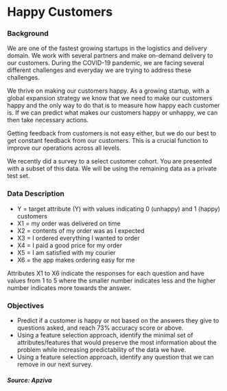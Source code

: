 # Happy Customers

### <b>Background</b>

We are one of the fastest growing startups in the logistics and delivery domain. We work with several partners and make on-demand delivery to our customers. During the COVID-19 pandemic, we are facing several different challenges and everyday we are trying to address these challenges.

We thrive on making our customers happy. As a growing startup, with a global expansion strategy we know that we need to make our customers happy and the only way to do that is to measure how happy each customer is. If we can predict what makes our customers happy or unhappy, we can then take necessary actions.

Getting feedback from customers is not easy either, but we do our best to get constant feedback from our customers. This is a crucial function to improve our operations across all levels.

We recently did a survey to a select customer cohort. You are presented with a subset of this data. We will be using the remaining data as a private test set.

### <b>Data Description</b>

- Y = target attribute (Y) with values indicating 0 (unhappy) and 1 (happy) customers<br>
- X1 = my order was delivered on time<br>
- X2 = contents of my order was as I expected<br>
- X3 = I ordered everything I wanted to order<br>
- X4 = I paid a good price for my order<br>
- X5 = I am satisfied with my courier<br>
- X6 = the app makes ordering easy for me<br>

Attributes X1 to X6 indicate the responses for each question and have values from 1 to 5 where the smaller number indicates less and the higher number indicates more towards the answer.

### <b>Objectives</b>
- Predict if a customer is happy or not based on the answers they give to questions asked, and reach 73% accuracy score or above.
- Using a feature selection approach, identify the minimal set of attributes/features that would preserve the most information about the problem while increasing predictability of the data we have.
- Using a feature selection approach, identify any question that we can remove in our next survey.

##### Source: Apziva
